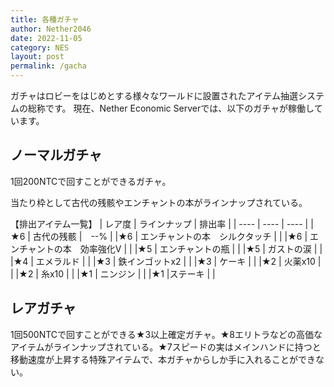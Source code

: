 ```yaml
---
title: 各種ガチャ
author: Nether2046
date: 2022-11-05
category: NES
layout: post
permalink: /gacha
---
```


ガチャはロビーをはじめとする様々なワールドに設置されたアイテム抽選システムの総称です。
現在、Nether Economic Serverでは、以下のガチャが稼働しています。


## ノーマルガチャ
1回200NTCで回すことができるガチャ。

当たり枠として古代の残骸やエンチャントの本がラインナップされている。


【排出アイテム一覧】
| レア度	| ラインナップ | 排出率 |
| ---- | ---- | ---- |
|★6	| 古代の残骸	|　--% |
|★6	| エンチャントの本　シルクタッチ	| |
|★6	| エンチャントの本　効率強化Ⅴ | |
|★5	| エンチャントの瓶 | |
|★5	| ガストの涙	| |
|★4	| エメラルド	| |
|★3	| 鉄インゴットx2 | |
|★3	| ケーキ	| |
|★2	| 火薬x10	| |
|★2	| 糸x10 | |
|★1	| ニンジン | |
|★1	|ステーキ	| |



## レアガチャ
1回500NTCで回すことができる★3以上確定ガチャ。★8エリトラなどの高価なアイテムがラインナップされている。★7スピードの実はメインハンドに持つと移動速度が上昇する特殊アイテムで、本ガチャからしか手に入れることができない。

